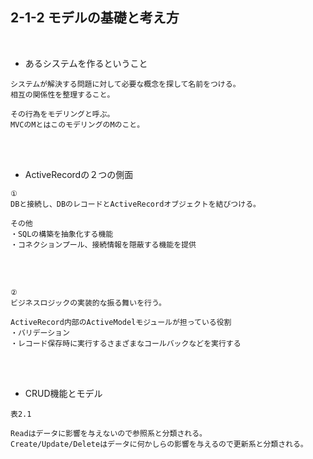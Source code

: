 ## 2-1-2 モデルの基礎と考え方  
<br>

- あるシステムを作るということ  
```
システムが解決する問題に対して必要な概念を探して名前をつける。
相互の関係性を整理すること。

その行為をモデリングと呼ぶ。
MVCのMとはこのモデリングのMのこと。
```
<br>
<br>

- ActiveRecordの２つの側面  
```
①
DBと接続し、DBのレコードとActiveRecordオブジェクトを結びつける。

その他
・SQLの構築を抽象化する機能
・コネクションプール、接続情報を隠蔽する機能を提供
```
<br>
<br>

```
②
ビジネスロジックの実装的な振る舞いを行う。

ActiveRecord内部のActiveModelモジュールが担っている役割
・バリデーション
・レコード保存時に実行するさまざまなコールバックなどを実行する
```
<br>
<br>

- CRUD機能とモデル  
```
表2.1

Readはデータに影響を与えないので参照系と分類される。
Create/Update/Deleteはデータに何かしらの影響を与えるので更新系と分類される。
```